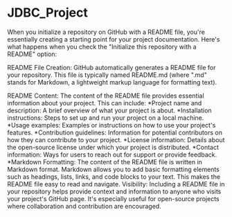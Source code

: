 # JDBC_Project


When you initialize a repository on GitHub with a README file, you're essentially creating a starting point for your project documentation. 
Here's what happens when you check the "Initialize this repository with a README" option:

README File Creation:
GitHub automatically generates a README file for your repository. 
This file is typically named README.md (where ".md" stands for Markdown, a lightweight markup language for formatting text).


README Content:
The content of the README file provides essential information about your project. 
This can include:
*Project name and description: A brief overview of what your project is about.
*Installation instructions: Steps to set up and run your project on a local machine.
*Usage examples: Examples or instructions on how to use your project's features.
*Contribution guidelines: Information for potential contributors on how they can contribute to your project.
*License information: Details about the open-source license under which your project is distributed.
*Contact information: Ways for users to reach out for support or provide feedback.
*Markdown Formatting:
The content of the README file is written in Markdown format. 
Markdown allows you to add basic formatting elements such as headings, lists, links, and code blocks to your text. 
This makes the README file easy to read and navigate.
Visibility:
Including a README file in your repository helps provide context and information to anyone who visits your project's GitHub page. 
It's especially useful for open-source projects where collaboration and contribution are encouraged.
